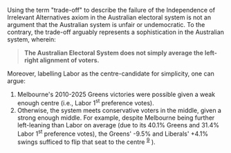 Using the term "trade-off" to describe the failure of the Independence of Irrelevant Alternatives axiom in the Australian electoral system is not an argument that the Australian system is unfair or undemocratic. To the contrary, the trade-off arguably represents a sophistication in the Australian system, wherein:

> **The Australian Electoral System does not simply average the left-right alignment of voters.**

Moreover, labelling Labor as the centre-candidate for simplicity, one can argue:

1. Melbourne's 2010-2025 Greens victories were possible given a weak enough centre (i.e., Labor 1<sup>st</sup> preference votes).
2. Otherwise, the system meets conservative voters in the middle, given a strong enough middle. For example, despite Melbourne being further left-leaning than Labor on average (due to its 40.1% Greens and 31.4% Labor 1<sup>st</sup> preference votes), the Greens' -9.5% and Liberals' +4.1% swings sufficed to flip that seat to the centre <sup>[9](#footnote-9)</sup> ).